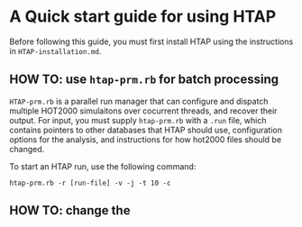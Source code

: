 # A Quick start guide for using HTAP #

Before following this guide, you must first install HTAP using the 
instructions in `HTAP-installation.md`.

## HOW TO: use `htap-prm.rb` for batch processing

`HTAP-prm.rb` is a parallel run manager that can configure and dispatch multiple HOT2000 
simulaitons over cocurrent threads, and recover their output. For input, you must 
supply `htap-prm.rb` with a `.run` file, which contains pointers to other databases 
that HTAP should use, configuration options for the analysis, and instructions for 
how hot2000 files should be changed. 

To start an HTAP run, use the following command:

    htap-prm.rb -r [run-file] -v -j -t 10 -c

## HOW TO: change the  ##

